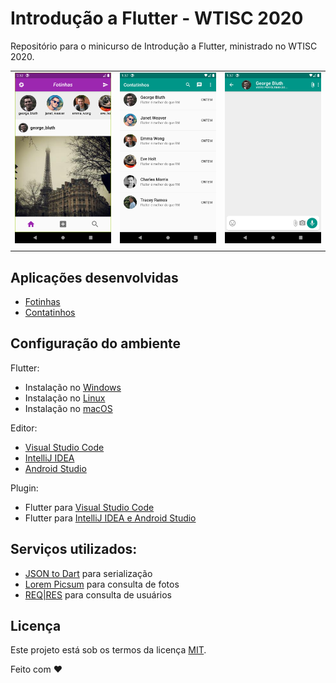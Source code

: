 # Introdução a Flutter - WTISC 2020

Repositório para o minicurso de Introdução a Flutter, ministrado no WTISC 2020.

|                                       |                                               |                                               |
| :------------------------------------ | :-------------------------------------------: | :-------------------------------------------: |
| ![Fotinhas](screenshots/fotinhas.png) | ![Contatinhos](screenshots/contatinhos_1.png) | ![Contatinhos](screenshots/contatinhos_2.png) |
|                                       |                                               |                                               |

## Aplicações desenvolvidas

- [Fotinhas](https://github.com/robsonsilv4/fotinhas)
- [Contatinhos](https://github.com/robsonsilv4/contatinhos)

## Configuração do ambiente

Flutter:

- Instalação no [Windows](https://flutter.dev/docs/get-started/install/windows)
- Instalação no [Linux](https://flutter.dev/docs/get-started/install/linux)
- Instalação no [macOS](https://flutter.dev/docs/get-started/install/macos)

Editor:

- [Visual Studio Code](https://code.visualstudio.com/)
- [IntelliJ IDEA](https://www.jetbrains.com/pt-br/idea/download/)
- [Android Studio](https://developer.android.com/studio#downloads)

Plugin:

- Flutter para [Visual Studio Code](https://marketplace.visualstudio.com/items?itemName=Dart-Code.flutter)
- Flutter para [IntelliJ IDEA e Android Studio](https://plugins.jetbrains.com/plugin/9212-flutter)

## Serviços utilizados:

- [JSON to Dart](https://javiercbk.github.io/json_to_dart/) para serialização
- [Lorem Picsum](https://picsum.photos/) para consulta de fotos
- [REQ|RES](https://reqres.in/) para consulta de usuários

## Licença

Este projeto está sob os termos da licença [MIT](LICENSE).

Feito com ❤️
